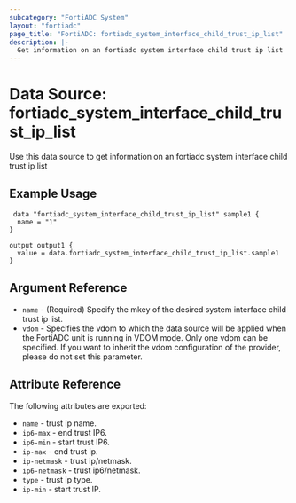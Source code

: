 ```yaml
---
subcategory: "FortiADC System"
layout: "fortiadc"
page_title: "FortiADC: fortiadc_system_interface_child_trust_ip_list"
description: |-
  Get information on an fortiadc system interface child trust ip list
---
```


# Data Source: fortiadc_system_interface_child_trust_ip_list
Use this data source to get information on an fortiadc system interface child trust ip list

## Example Usage

```hcl
 data "fortiadc_system_interface_child_trust_ip_list" sample1 {
  name = "1"
}

output output1 {
  value = data.fortiadc_system_interface_child_trust_ip_list.sample1
}
```

## Argument Reference
* `name` - (Required) Specify the mkey of the desired  system interface child trust ip list.
* `vdom` - Specifies the vdom to which the data source will be applied when the FortiADC unit is running in VDOM mode. Only one vdom can be specified. If you want to inherit the vdom configuration of the provider, please do not set this parameter.


## Attribute Reference

The following attributes are exported:

* `name` - trust ip name.
* `ip6-max` - end trust IP6. 
* `ip6-min` - start trust IP6. 
* `ip-max` - end trust ip. 
* `ip-netmask` - trust ip/netmask. 
* `ip6-netmask` - trust ip6/netmask. 
* `type` - trust ip type. 
* `ip-min` - start trust IP. 

